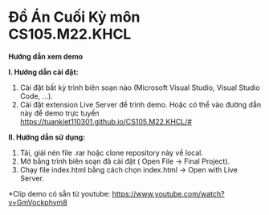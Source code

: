 # Đồ Án Cuối Kỳ môn CS105.M22.KHCL
**Hướng dẫn xem demo**



**I. Hướng dẫn cài đặt:**
1. Cài đặt bất kỳ trình biên soạn nào (Microsoft Visual Studio, Visual Studio Code, ...).
2. Cài đặt extension Live Server để trình demo.
Hoặc có thể vào đường dẫn này để demo trực tuyến https://tuankiet110301.github.io/CS105.M22.KHCL/#

**II. Hướng dẫn sử dụng:**
1. Tải, giải nén file .rar hoặc clone repository này về local.
2. Mở bằng trình biên soạn đã cài đặt ( Open File -> Final Project).
3. Chạy file index.html bằng cách chọn index.html -> Open with Live Server.


*Clip demo có sẵn từ youtube: 
https://www.youtube.com/watch?v=GmVockphvm8





